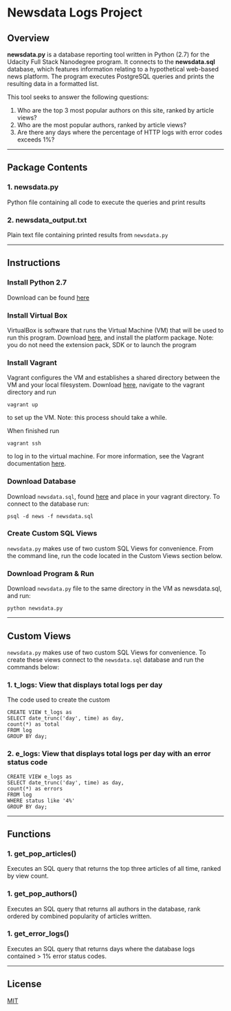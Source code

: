 # Newsdata Logs Project

## Overview

**newsdata.py** is a database reporting tool written in Python (2.7) for the Udacity Full Stack Nanodegree program. It connects to the **newsdata.sql** database, which features information relating to a hypothetical web-based news platform. The program executes PostgreSQL queries and prints the resulting data in a formatted list.

This tool seeks to answer the following questions:
1. Who are the top 3 most popular authors on this site, ranked by article views?
2. Who are the most popular authors, ranked by article views?
3. Are there any days where the percentage of HTTP logs with error codes exceeds 1%?

---

## Package Contents

### 1. newsdata.py
Python file containing all code to execute the queries and print results

### 2. newsdata_output.txt
 Plain text file containing printed results from `newsdata.py` 

---

## Instructions

### Install Python 2.7
Download can be found [here](https://www.python.org/downloads/)

### Install Virtual Box
VirtualBox is software that runs the Virtual Machine (VM) that will be used to run this program. Download [here](https://www.virtualbox.org/wiki/Downloads), and install the platform package. Note: you do not need the extension pack, SDK or to launch the program

### Install Vagrant
Vagrant configures the VM and establishes a shared directory between the VM and your local filesystem. Download [here](https://www.vagrantup.com/downloads.html), navigate to the vagrant directory and run

```vagrant up```

to set up the VM. Note: this process should take a while. 

When finished run

```vagrant ssh``` 

to log in to the virtual machine. For more information, see the Vagrant documentation [here](https://www.vagrantup.com/docs/).

### Download Database
Download `newsdata.sql`, found [here](https://d17h27t6h515a5.cloudfront.net/topher/2016/August/57b5f748_newsdata/newsdata.zip) and place in your vagrant directory. To connect to the database run:

```psql -d news -f newsdata.sql```

### Create Custom SQL Views
`newsdata.py` makes use of two custom SQL Views for convenience. From the command line, run the code located in the Custom Views section below.

### Download Program & Run
Download `newsdata.py` file to the same directory in the VM as newsdata.sql, and run:

```python newsdata.py```

---

## Custom Views
`newsdata.py` makes use of two custom SQL Views for convenience. To create these views connect to the `newsdata.sql` database and run the commands below:

### 1. t_logs:  View that displays total logs per day
The code used to create the custom 

```
CREATE VIEW t_logs as
SELECT date_trunc('day', time) as day, 
count(*) as total 
FROM log 
GROUP BY day;
```


### 2. e_logs: View that displays total logs per day with an error status code

```
CREATE VIEW e_logs as
SELECT date_trunc('day', time) as day, 
count(*) as errors 
FROM log 
WHERE status like '4%' 
GROUP BY day;
```

---

## Functions

### 1. get_pop_articles()
Executes an SQL query that returns the top three articles of all time, ranked by view count.

### 1. get_pop_authors()
Executes an SQL query that returns all authors in the database, rank ordered by combined popularity of articles written.

### 1. get_error_logs()
Executes an SQL query that returns days where the database logs contained > 1% error status codes.

---

## License
[MIT](https://choosealicense.com/licenses/mit/)






